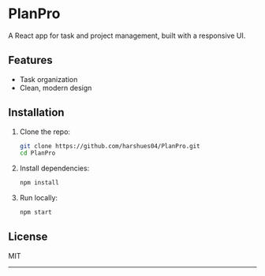 # PlanPro

A React app for task and project management, built with a responsive UI.

## Features
- Task organization
- Clean, modern design

## Installation
1. Clone the repo:
   ```bash
   git clone https://github.com/harshues04/PlanPro.git
   cd PlanPro
   ```
2. Install dependencies:
   ```bash
   npm install
   ```
3. Run locally:
   ```bash
   npm start
   ```


## License
MIT

---
